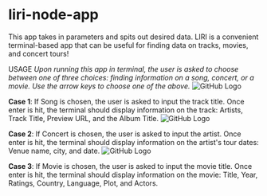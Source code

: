 # liri-node-app

This app takes in parameters and spits out desired data. LIRI is a convenient terminal-based app that can be useful for finding data on tracks, movies, and concert tours!

USAGE
*Upon running this app in terminal, the user is asked to choose between one of three choices: finding information on a song, concert, or a movie. Use the arrow keys to choose one of the above.*
![GitHub Logo](/images/logo.png)


**Case 1**: If Song is chosen, the user is asked to input the track title. Once enter is hit, the terminal should display information on the track: Artists, Track Title, Preview URL, and the Album Title.
![GitHub Logo](/images/logo.png)

**Case 2**: If Concert is chosen, the user is asked to input the artist. Once enter is hit, the terminal should display information on the artist's tour dates: Venue name, city, and date.
![GitHub Logo](/images/logo.png)

**Case 3**: If Movie is chosen, the user is asked to input the movie title. Once enter is hit, the terminal should display information on the movie: Title, Year, Ratings, Country, Language, Plot, and Actors.
